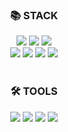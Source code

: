 <div align=center>
  <h3>📚 STACK</h3>
<img src="https://img.shields.io/badge/HTML5-E34F26?style=for-the-badge&logo=HTML5&logoColor=white" />
<img src="https://img.shields.io/badge/CSS3-1572B6?style=for-the-badge&logo=CSS3&logoColor=white"/></a>
<img src="https://img.shields.io/badge/JavaScript-F7DF1E?style=for-the-badge&logo=JavaScript&logoColor=white"/></a><br>
<img src="https://img.shields.io/badge/JAVA-007396?style=for-the-badge&logo=Java&logoColor=white" /></a>
<img src="https://img.shields.io/badge/JSP-007396?style=for-the-badge&logo=Jsp&logoColor=white" /></a>
<img src="https://img.shields.io/badge/SPRING-6DB33F?style=for-the-badge&logo=Spring&logoColor=white" /></a>
<img src="https://img.shields.io/badge/Android Studio-3DDC84?style=for-the-badge&logo=Android Studio&logoColor=white" /></a>
</div>
<br>
<div align=center>
  <h3>🛠️ TOOLS</h3>
  <img src="https://img.shields.io/badge/Android-3DDC84?style=flat-square&logo=Android&logoColor=white" /></a>
  <img src="https://img.shields.io/badge/Visual Studio Code-007ACC?style=flat-square&logo=Visual Studio Code&logoColor=white" /></a>
  <img src="https://img.shields.io/badge/Eclipse IDE-2C2255?style=flat-square&logo=Eclipse IDE&logoColor=white" /></a>
    <img src="https://img.shields.io/badge/IntelliJ-000000?style=flat-square&logo=IntelliJ IDEA&logoColor=white" /></a>
</div>
<br>
<div align=center>
<br>
<br>
<br>
</div>
